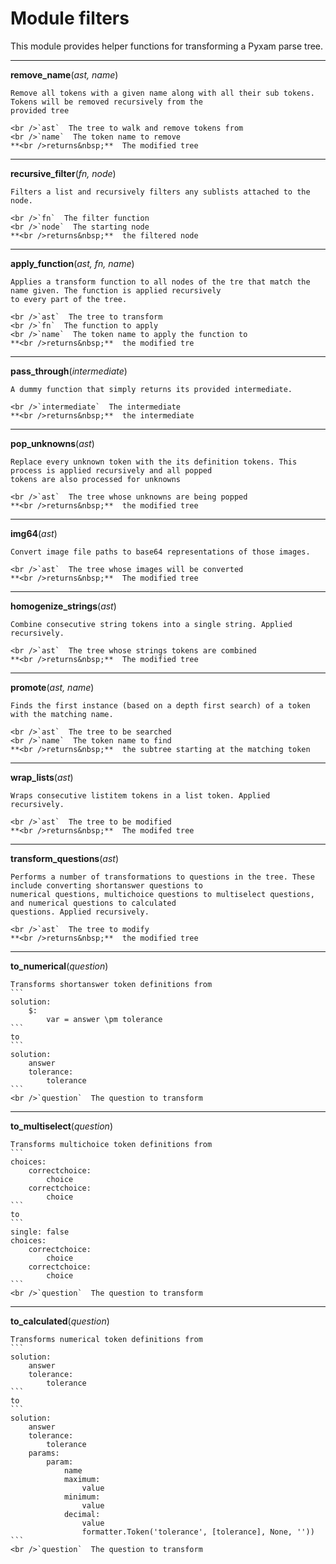 
# Module filters

This module provides helper functions for transforming a Pyxam parse tree.

***
**remove_name**(*ast, name*)


    
    Remove all tokens with a given name along with all their sub tokens. Tokens will be removed recursively from the
    provided tree

    <br />`ast`  The tree to walk and remove tokens from
    <br />`name`  The token name to remove
    **<br />returns&nbsp;**  The modified tree
    
***
**recursive_filter**(*fn, node*)


    
    Filters a list and recursively filters any sublists attached to the node.

    <br />`fn`  The filter function
    <br />`node`  The starting node
    **<br />returns&nbsp;**  the filtered node
    
***
**apply_function**(*ast, fn, name*)


    
    Applies a transform function to all nodes of the tre that match the name given. The function is applied recursively
    to every part of the tree.

    <br />`ast`  The tree to transform
    <br />`fn`  The function to apply
    <br />`name`  The token name to apply the function to
    **<br />returns&nbsp;**  the modified tre
    
***
**pass_through**(*intermediate*)


    
    A dummy function that simply returns its provided intermediate.

    <br />`intermediate`  The intermediate
    **<br />returns&nbsp;**  the intermediate
    
***
**pop_unknowns**(*ast*)


    
    Replace every unknown token with the its definition tokens. This process is applied recursively and all popped
    tokens are also processed for unknowns

    <br />`ast`  The tree whose unknowns are being popped
    **<br />returns&nbsp;**  the modified tree
    
***
**img64**(*ast*)


    
    Convert image file paths to base64 representations of those images.

    <br />`ast`  The tree whose images will be converted
    **<br />returns&nbsp;**  The modified tree
    
***
**homogenize_strings**(*ast*)


    
    Combine consecutive string tokens into a single string. Applied recursively.

    <br />`ast`  The tree whose strings tokens are combined
    **<br />returns&nbsp;**  The modified tree
    
***
**promote**(*ast, name*)


    
    Finds the first instance (based on a depth first search) of a token with the matching name.

    <br />`ast`  The tree to be searched
    <br />`name`  The token name to find
    **<br />returns&nbsp;**  the subtree starting at the matching token
    
***
**wrap_lists**(*ast*)


    
    Wraps consecutive listitem tokens in a list token. Applied recursively.

    <br />`ast`  The tree to be modified
    **<br />returns&nbsp;**  The modifed tree
    
***
**transform_questions**(*ast*)


    
    Performs a number of transformations to questions in the tree. These include converting shortanswer questions to
    numerical questions, multichoice questions to multiselect questions, and numerical questions to calculated
    questions. Applied recursively.

    <br />`ast`  The tree to modify
    **<br />returns&nbsp;**  the modified tree
    
***
**to_numerical**(*question*)


    
    Transforms shortanswer token definitions from
    ```
    solution:
        $:
            var = answer \pm tolerance
    ```
    to
    ```
    solution:
        answer
        tolerance:
            tolerance
    ```
    <br />`question`  The question to transform
    
***
**to_multiselect**(*question*)


    
    Transforms multichoice token definitions from
    ```
    choices:
        correctchoice:
            choice
        correctchoice:
            choice
    ```
    to
    ```
    single: false
    choices:
        correctchoice:
            choice
        correctchoice:
            choice
    ```
    <br />`question`  The question to transform
    
***
**to_calculated**(*question*)


    
    Transforms numerical token definitions from
    ```
    solution:
        answer
        tolerance:
            tolerance
    ```
    to
    ```
    solution:
        answer
        tolerance:
            tolerance
        params:
            param:
                name
                maximum:
                    value
                minimum:
                    value
                decimal:
                    value
                    formatter.Token('tolerance', [tolerance], None, ''))
    ```
    <br />`question`  The question to transform
    